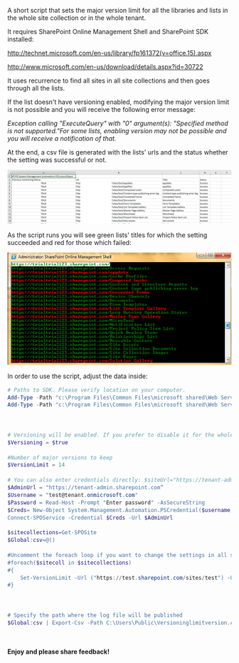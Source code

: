 A short script that sets the major version limit for all the libraries and lists in the whole site collection or in the whole tenant.

It requires SharePoint Online Management Shell and SharePoint SDK installed:

http://technet.microsoft.com/en-us/library/fp161372(v=office.15).aspx

http://www.microsoft.com/en-us/download/details.aspx?id=30722

 

It uses recurrence to find all sites in all site collections and then goes through all the lists.

If the list doesn't have versioning enabled, modifying the major version limit is not possible and you will receive the following error message:


<i>Exception calling "ExecuteQuery" with "0" argument(s): "Specified method is not supported."For some lists, enabling version may not be possible and you will receive a notification of that.</i>

At the end, a csv file is generated with the lists' urls and the status whether the setting was successful or not.

<img src="../Set the major version limit for all the lists and libraries (data loss involved)/Capture21.PNG">

As the script runs you will see green lists' titles for which the setting succeeded and red for those which failed:


<img src="../Set the major version limit for all the lists and libraries (data loss involved)/versioningPS2.png">
 

 



 

 

In order to use the script, adjust the data inside:

```PowerShell
# Paths to SDK. Please verify location on your computer. 
Add-Type -Path "c:\Program Files\Common Files\microsoft shared\Web Server Extensions\15\ISAPI\Microsoft.SharePoint.Client.dll"  
Add-Type -Path "c:\Program Files\Common Files\microsoft shared\Web Server Extensions\15\ISAPI\Microsoft.SharePoint.Client.Runtime.dll"  
 
 
 
# Versioning will be enabled. If you prefer to disable it for the whole tenant, change to $false 
$Versioning = $true 
 
#Number of major versions to keep 
$VersionLimit = 14 
 
# You can also enter credentials directly: $siteUrl="https://tenant-admin.sharepoint.com" 
$AdminUrl = "https://tenant-admin.sharepoint.com” 
$Username = "test@tenant.onmicrosoft.com" 
$Password = Read-Host -Prompt "Enter password" -AsSecureString 
$Creds= New-Object System.Management.Automation.PSCredential($username,$password)  
Connect-SPOService -Credential $Creds -Url $AdminUrl 
 
$sitecollections=Get-SPOSite 
$Global:csv=@() 
 
#Uncomment the foreach loop if you want to change the settings in all site collections  
#foreach($sitecoll in $sitecollections) 
#{ 
    Set-VersionLimit -Url ("https://test.sharepoint.com/sites/test") -Username $Username -Password $Password -Versioning $Versioning -VersionLimit $VersionLimit 
#} 
 
 
 
# Specify the path where the log file will be published 
$Global:csv | Export-Csv -Path C:\Users\Public\Versioninglimitversion.csv 
 ```
 <br/><br/>
<b>Enjoy and please share feedback!</b>
